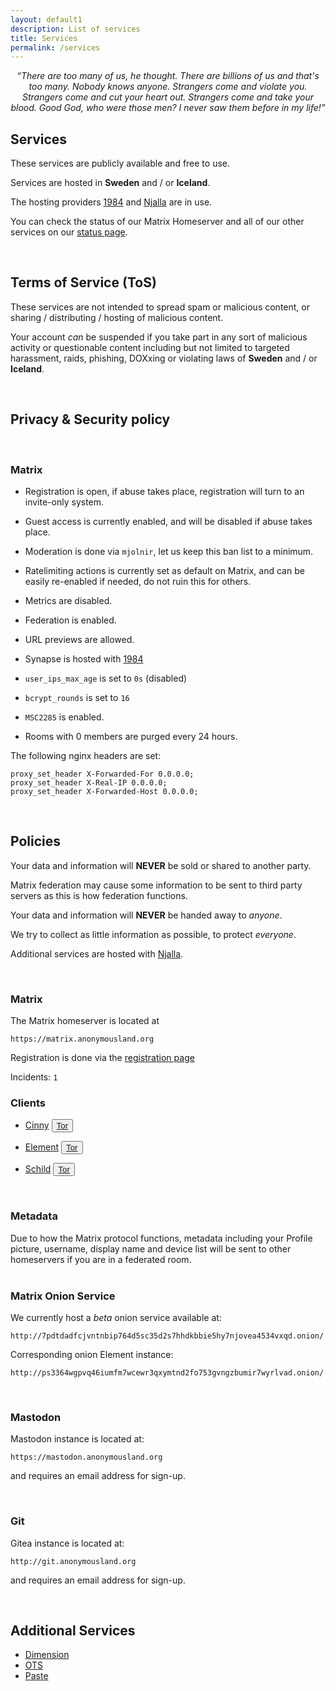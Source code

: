```yaml
---
layout: default1
description: List of services
title: Services
permalink: /services
---
```


<div style="text-align:center;">
<i>“There are too many of us, he thought. There are billions of us and that's too many. Nobody knows anyone. Strangers come and violate you. Strangers come and cut your heart out. Strangers come and take your blood. Good God, who were those men? I never saw them before in my life!” </i>
</div>

## __Services__

These services are publicly available and free to use. 

Services are hosted in __Sweden__ and / or __Iceland__.

The hosting providers [1984](https://1984.is) and [Njalla](https://njal.la) are in use.

You can check the status of our Matrix Homeserver and all of our other services on our [status page](https://status.anonymousland.org/status/services).

<br>

## __Terms of Service (ToS)__

These services are not intended to spread spam or malicious content, or sharing / distributing / hosting of malicious content.

Your account *can* be suspended if you take part in any sort of malicious activity or questionable content including but not limited to targeted harassment, raids, phishing, DOXxing or violating laws of __Sweden__ and / or __Iceland__.

<br>

## __Privacy & Security policy__

<br>

### Matrix

- Registration is open, if abuse takes place, registration will turn to an invite-only system.

- Guest access is currently enabled, and will be disabled if abuse takes place.

- Moderation is done via ``mjolnir``, let us keep this ban list to a minimum.

- Ratelimiting actions is currently set as default on Matrix, and can be easily re-enabled if needed, do not ruin this for others.

- Metrics are disabled.

- Federation is enabled.

- URL previews are allowed.

- Synapse is hosted with [1984](https://1984.hosting/GDPR/)

- `user_ips_max_age` is set to `0s` (disabled)

- `bcrypt_rounds` is set to `16`

- `MSC2285` is enabled.

- Rooms with 0 members are purged every 24 hours.

The following nginx headers are set:

```
proxy_set_header X-Forwarded-For 0.0.0.0;
proxy_set_header X-Real-IP 0.0.0.0;
proxy_set_header X-Forwarded-Host 0.0.0.0;
```

<br>

## __Policies__

Your data and information will **NEVER** be sold or shared to another party. 

Matrix federation may cause some information to be sent to third party servers as this is how federation functions.

Your data and information will **NEVER** be handed away to *anyone*.

We try to collect as little information as possible, to protect *everyone*.

Additional services are hosted with [Njalla](https://njal.la/about/).

<br>

### __Matrix__

The Matrix homeserver is located at

`https://matrix.anonymousland.org`

Registration is done via the [registration page](https://matrix.anonymousland.org/register)

Incidents: `1`

###  __Clients__

- [Cinny](https://cinny.anonymousland.org) <button type="button" class="btn btn-default btn-xs"><a href="http://eoeh5ggqrjh7xlvcnydznsi4l53bvtue5rejs5relab3sdcsgrdvbiqd.onion/">Tor</a></button>
- [Element](https://element.anonymousland.org) <button type="button" class="btn btn-default btn-xs"><a href="http://ghs2cajvtd3zereksquw6gxgjyiuczwduri6bunvz5budvxpgr6mvwyd.onion/">Tor</a></button>

- [Schild](https://schild.anonymousland.org) <button type="button" class="btn btn-default btn-xs"><a href="http://omm2i3fsp4n6ztqyc3tzs2fqzqdz2mdoqjzyw35qabct4lmzw7gwoiad.onion/">Tor</a></button>

<br>

  <div class="panel panel-info">
      <div class="panel-heading">
        <h3 class="panel-title">Metadata</h3>
      </div>
      <div class="panel-body">
        Due to how the Matrix protocol functions, metadata including your Profile picture, username, display name and device list will be sent to other homeservers if you are in a federated room.
      </div>
    </div>

<br>

### __Matrix Onion Service__

We currently host a *beta* onion service available at:

`http://7pdtdadfcjvntnbip764d5sc35d2s7hhdkbbie5hy7njovea4534vxqd.onion/`

Corresponding onion Element instance:

`http://ps3364wgpvq46iumfm7wcewr3qxymtnd2fo753gvngzbumir7wyrlvad.onion/`

<br>

### __Mastodon__

Mastodon instance is located at:

`https://mastodon.anonymousland.org`

and requires an email address for sign-up.

<br>

### __Git__

Gitea instance is located at:

`http://git.anonymousland.org`

and requires an email address for sign-up.

<br>

## __Additional Services__

- [Dimension](https://dimension.anonymousland.org)
- [OTS](https://ots.anonymousland.org)
- [Paste](https://paste.anonymousland.org)